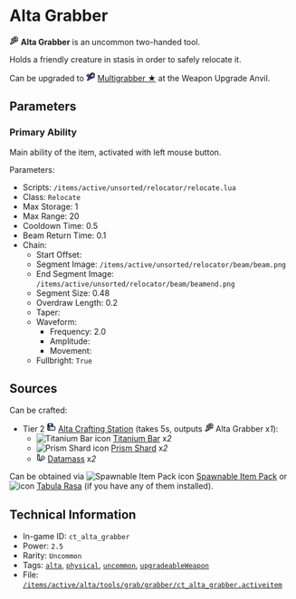 # Alta Grabber

<img src="https://raw.githubusercontent.com/Ceterai/Enternia/main/items/active/alta/tools/grab/grabber/icon.png" alt="Alta Grabber icon" loading="lazy" width="auto" height="16px"/> **Alta Grabber** is an uncommon two-handed tool.

Holds a friendly creature in stasis in order to safely relocate it.

Can be upgraded to <img src="https://raw.githubusercontent.com/Ceterai/Enternia/main/items/active/alta/tools/grab/grabber/icon_upg.png" alt="Multigrabber ★ icon" loading="lazy" width="auto" height="16px"/> [Multigrabber ★](https://ceterai.github.io/MyEnternia/Wiki/Multigrabber) at the Weapon Upgrade Anvil.

## Parameters

### Primary Ability

Main ability of the item, activated with left mouse button.

Parameters:

- Scripts:  `/items/active/unsorted/relocator/relocate.lua`
- Class: `Relocate`
- Max Storage: 1
- Max Range: 20
- Cooldown Time: 0.5
- Beam Return Time: 0.1
- Chain:
  - Start Offset: 
  - Segment Image: `/items/active/unsorted/relocator/beam/beam.png`
  - End Segment Image: `/items/active/unsorted/relocator/beam/beamend.png`
  - Segment Size: 0.48
  - Overdraw Length: 0.2
  - Taper:
  - Waveform:
    - Frequency: 2.0
    - Amplitude:
    - Movement:
  - Fullbright: `True`

## Sources

Can be crafted:

- Tier 2 ![ ](https://raw.githubusercontent.com/Ceterai/Enternia/main/objects/alta/crafting/crafting_station/icon2.png) [Alta Crafting Station](https://ceterai.github.io/MyEnternia/Wiki/AltaCraftingStation) (takes 5s, outputs <img src="https://raw.githubusercontent.com/Ceterai/Enternia/main/items/active/alta/tools/grab/grabber/icon.png" alt="Alta Grabber icon" loading="lazy" width="auto" height="16px"/> Alta Grabber x*1*):
  - <img src="https://starbounder.org/mediawiki/images/9/94/Titanium_Bar.png" alt="Titanium Bar icon" loading="lazy" width="14px" height="13px"/> [Titanium Bar](https://starbounder.org/Titanium_Bar) x*2*
  - <img src="https://starbounder.org/mediawiki/images/c/c0/Prism_Shard.png" alt="Prism Shard icon" loading="lazy" width="10px" height="10px"/> [Prism Shard](https://starbounder.org/Prism_Shard) x*2*
  - <img src="https://raw.githubusercontent.com/Ceterai/Enternia/main/items/generic/crafting/alta/datamass.png" alt="Datamass icon" loading="lazy" width="auto" height="16px"/> [Datamass](https://ceterai.github.io/MyEnternia/Wiki/Datamass) x*2*

Can be obtained via <img src="https://raw.githubusercontent.com/Silverfeelin/Starbound-SpawnableItemPack/master/interface/sip/iconSmall.png" alt="Spawnable Item Pack icon" width="18" height="14"/> [Spawnable Item Pack](https://steamcommunity.com/sharedfiles/filedetails/?id=733665104) or <img src="https://steamuserimages-a.akamaihd.net/ugc/263843960696222713/3EC9A7C005541F7D577EBCB8C5736B4EFC9973D6/" alt="icon" width="8" height="12"/> [Tabula Rasa](https://community.playstarbound.com/resources/the-tabula-rasa.3222/) (if you have any of them installed).

## Technical Information

- In-game ID: `ct_alta_grabber`
- Power: `2.5`
- Rarity: `Uncommon`
- Tags: [`alta`](https://ceterai.github.io/MyEnternia/Wiki/Tags/Alta), [`physical`](https://ceterai.github.io/MyEnternia/Wiki/Tags/Physical), [`uncommon`](https://ceterai.github.io/MyEnternia/Wiki/Tags/Uncommon), [`upgradeableWeapon`](https://ceterai.github.io/MyEnternia/Wiki/Tags/UpgradeableWeapon)
- File: [`/items/active/alta/tools/grab/grabber/ct_alta_grabber.activeitem`](https://github.com/Ceterai/Enternia/blob/main/items/active/alta/tools/grab/grabber/ct_alta_grabber.activeitem)
